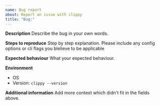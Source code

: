 ```yaml
---
name: Bug report
about: Report an issue with clippy
title: "Bug:"
---
```


**Description**
Describe the bug in your own words.

**Steps to reproduce**
Step by step explanation. Please include any config options or cli flags you blelieve to be applicable

**Expected behaviour**
What your expected behaviour.

**Environment**
- OS
- Version: `clippy --version`

**Additional information**
Add more context which didn't fit in the fields above.
